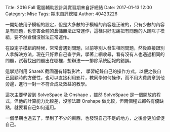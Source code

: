 Title: 2016 Fall 電腦輔助設計與實習期末自評總結
Date: 2017-01-13 12:00
Category: Misc
Tags: 期末自評總結
Author: 40423226

<p>一開始使用子模組的設定，但是大多數的子模組的內容是正確的，只有少數的內容是有問題，也會害全體的倉儲無法正常運作，這樣只好忍痛把有問題的人踢除子模組，要不然倉儲沒辦法正常運作。</p>
<p>在設定子模組的時候，常常會遇到問題，以前等別人發生相同問題，然後直接跟別人拿解決方法，現在只好靠自己查字典，學著上網收尋，看有沒有人也遇過相同的問題，試著找出問題出在哪裡，想辦法一一排除系統回報的錯誤。</p>
<p>這學期利用 ShareX 截圖還有錄製影片， 學習紀錄自己的操作方式，以便之後自己回顧時的方便性，也可以直接利用影片，教同學如何操作，而不用大費周章到他旁邊，進行一對一不符合成及效益的教學。</p>
<p>這次主要學習到 SolveSpace 及 Onshape ，雖然 SolveSpace 是一個開放的程式，但他的計算能力比較差，沒辦法跟 Onshape 做比較，但兩個程式都各有優缺點，就要看自己如何運用。</p>
<p>一個學期也過去了，學到了不少的東西，也發現自己不足的地方，之後會更加督促自己。</p>